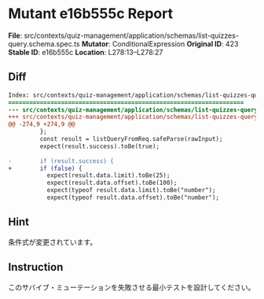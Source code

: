 # Mutant e16b555c Report

**File**: src/contexts/quiz-management/application/schemas/list-quizzes-query.schema.spec.ts
**Mutator**: ConditionalExpression
**Original ID**: 423
**Stable ID**: e16b555c
**Location**: L278:13–L278:27

## Diff

```diff
Index: src/contexts/quiz-management/application/schemas/list-quizzes-query.schema.spec.ts
===================================================================
--- src/contexts/quiz-management/application/schemas/list-quizzes-query.schema.spec.ts	original
+++ src/contexts/quiz-management/application/schemas/list-quizzes-query.schema.spec.ts	mutated #423
@@ -274,9 +274,9 @@
         };
         const result = listQueryFromReq.safeParse(rawInput);
         expect(result.success).toBe(true);
 
-        if (result.success) {
+        if (false) {
           expect(result.data.limit).toBe(25);
           expect(result.data.offset).toBe(100);
           expect(typeof result.data.limit).toBe("number");
           expect(typeof result.data.offset).toBe("number");
```

## Hint

条件式が変更されています。

## Instruction

このサバイブ・ミューテーションを失敗させる最小テストを設計してください。
